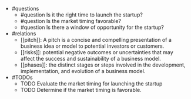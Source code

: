 - #questions
	- #question Is it the right time to launch the startup?
	- #question Is the market timing favorable?
	- #question Is there a window of opportunity for the startup?
- #relations
	- [[pitch]]: A pitch is a concise and compelling presentation of a business idea or model to potential investors or customers.
	- [[risks]]: potential negative outcomes or uncertainties that may affect the success and sustainability of a business model.
	- [[phases]]: the distinct stages or steps involved in the development, implementation, and evolution of a business model.
- #TODOs
	- TODO Evaluate the market timing for launching the startup
	- TODO  Determine if the market timing is favorable.











